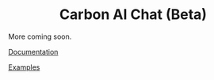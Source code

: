 <h1 align="center">
  Carbon AI Chat (Beta)
</h1>

More coming soon.

[Documentation](https://web-chat.global.assistant.watson.cloud.ibm.com/carbon-chat.html)

[Examples](./examples/)